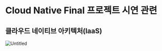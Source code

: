 # Cloud Native Final 프로젝트 시연 관련

## 클라우드 네이티브 아키텍처(IaaS)
![Untitled](https://prod-files-secure.s3.us-west-2.amazonaws.com/b9f88097-a3ea-4674-a1b8-94a03219c409/d78bb3f7-8794-43f4-9d2e-260862f8cd1b/Untitled.png)

